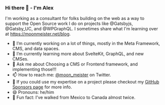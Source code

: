### Hi there 👋 - I'm Alex

I'm working as a consultant for folks building on the web as a way to support the Open Source work I do on projects like @Gatsbyjs, @Gatsby_UC, and @WPGraphQL. I sometimes share what I'm learning over at https://moonmeister.net/blog.

- 🔭 I’m currently working on a lot of things, mostly in the Meta Framework, CMS, and data spaces.
- 🌱 I’m currently learning more about SvelteKit, GraphQL, and new CMSes. 
- 💬 Ask me about Choosing a CMS or Frontend framework, and implementing those!!! 
- 📫 How to reach me: [@moon_meister](https://twitter.com/moon_meister) on Twitter.
- 🤔 If you could use my expertise on a project please checkout my [GitHub Sponsors page](https://github.com/sponsors/moonmeister) for more info. 
- 😄 Pronouns: he/him
- 🚶 Fun fact: I've walked from Mexico to Canada almost twice.
